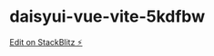 # daisyui-vue-vite-5kdfbw

[Edit on StackBlitz ⚡️](https://stackblitz.com/edit/daisyui-vue-vite-5kdfbw)